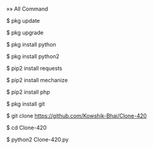 »» All Command

$ pkg update

$ pkg upgrade

$ pkg install python

$ pkg install python2

$ pip2 install requests

$ pip2 install mechanize

$ pip2 install php

$ pkg install git

$ git clone https://github.com/Kowshik-Bhai/Clone-420

$ cd Clone-420

$ python2 Clone-420.py
